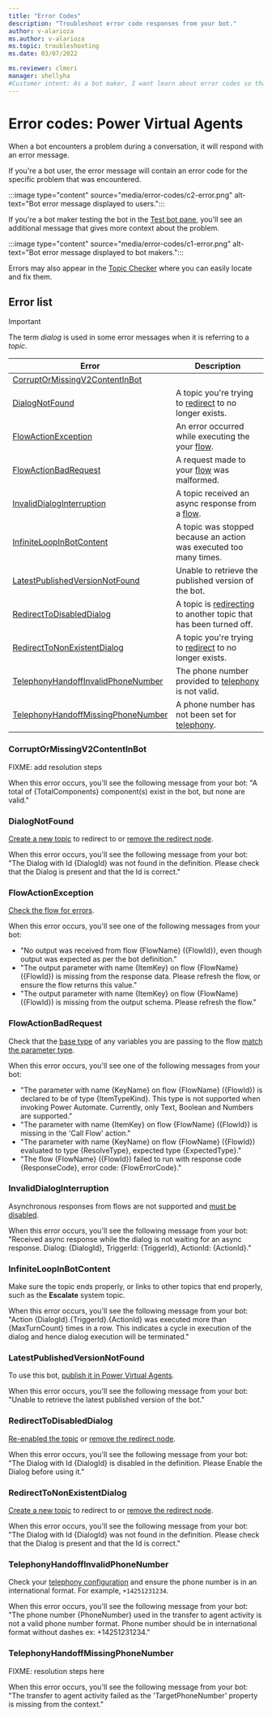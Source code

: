 ```yaml
---
title: "Error Codes"
description: "Troubleshoot error code responses from your bot."
author: v-alarioza
ms.author: v-alarioza
ms.topic: troubleshooting
ms.date: 03/07/2022

ms.reviewer: clmori
manager: shellyha
#Customer intent: As a bot maker, I want learn about error codes so that I can resolve issues with my bots.
---
```

# Error codes: Power Virtual Agents

When a bot encounters a problem during a conversation, it will respond with an error message.

If you're a bot user, the error message will contain an error code for the specific problem that was encountered.

:::image type="content" source="media/error-codes/c2-error.png" alt-text="Bot error message displayed to users.":::

If you're a bot maker testing the bot in the [Test bot pane](authoring-test-bot.md), you'll see an additional message that gives more context about the problem.

:::image type="content" source="media/error-codes/c1-error.png" alt-text="Bot error message displayed to bot makers.":::

Errors may also appear in the [Topic Checker](authoring-topic-management.md#topic-errors) where you can easily locate and fix them.

## Error list

> [!IMPORTANT]
> The term _dialog_ is used in some error messages when it is referring to a _topic_.

<!-- table best viewed and edited without word wrap -->
| Error                                                                     | Description                                                            |
| ------------------------------------------------------------------------- | ---------------------------------------------------------------------- |
| [CorruptOrMissingV2ContentInBot](#corruptormissingv2contentinbot)         |                                                                        |
| [DialogNotFound](#dialognotfound)                                         | A topic you're trying to [redirect][1] to no longer exists.            |
| [FlowActionException](#flowactionexception)                               | An error occurred while executing the your [flow][2].                  |
| [FlowActionBadRequest](#flowactionbadrequest)                             | A request made to your [flow][2] was malformed.                        |
| [InvalidDialogInterruption](#invaliddialoginterruption)                   | A topic received an async response from a [flow][2].                   |
| [InfiniteLoopInBotContent](#infiniteloopinbotcontent)                     | A topic was stopped because an action was executed too many times.     |
| [LatestPublishedVersionNotFound](#latestpublishedversionnotfound)         | Unable to retrieve the published version of the bot.                   |
| [RedirectToDisabledDialog](#redirecttodisableddialog)                     | A topic is [redirecting][1] to another topic that has been turned off. |
| [RedirectToNonExistentDialog](#redirecttononexistentdialog)               | A topic you're trying to [redirect][1] to no longer exists.            |
| [TelephonyHandoffInvalidPhoneNumber](#telephonyhandoffinvalidphonenumber) | The phone number provided to [telephony][4] is not valid.              |
| [TelephonyHandoffMissingPhoneNumber](#telephonyhandoffmissingphonenumber) | A phone number has not been set for [telephony][4].                    |

[1]: authoring-create-edit-topics.md#go-to-another-topic
[2]: advanced-flow.md
[3]: authoring-create-edit-topics.md#edit-topics-with-the-code-editor
[4]: publication-connect-bot-to-telephony.md

### CorruptOrMissingV2ContentInBot

FIXME: add resolution steps

When this error occurs, you'll see the following message from your bot: "A total of {TotalComponents} component(s) exist in the bot, but none are valid."

### DialogNotFound

[Create a new topic](authoring-create-edit-topics.md#create-a-topic) to redirect to or [remove the redirect node](authoring-create-edit-topics.md#delete-nodes).

When this error occurs, you'll see the following message from your bot: "The Dialog with Id {DialogId} was not found in the definition. Please check that the Dialog is present and that the Id is correct."

### FlowActionException

[Check the flow for errors](/power-automate/error-checker).

When this error occurs, you'll see one of the following messages from your bot:

- "No output was received from flow {FlowName} ({FlowId}), even though output was expected as per the bot definition."
- "The output parameter with name {ItemKey} on flow {FlowName} ({FlowId}) is missing from the response data. Please refresh the flow, or ensure the flow returns this value."
- "The output parameter with name {ItemKey} on flow {FlowName} ({FlowId}) is missing from the output schema. Please refresh the flow."

### FlowActionBadRequest

Check that the [base type](authoring-variables.md#variable-types) of any variables you are passing to the flow [match the parameter type](authoring-variables.md#use-variables-in-action-nodes).

When this error occurs, you'll see one of the following messages from your bot:

- "The parameter with name {KeyName} on flow {FlowName} ({FlowId}) is declared to be of type {ItemTypeKind}. This type is not supported when invoking Power Automate. Currently, only Text, Boolean and Numbers are supported."
- "The parameter with name {ItemKey} on flow {FlowName} ({FlowId}) is missing in the 'Call Flow' action."
- "The parameter with name {KeyName} on flow {FlowName} ({FlowId}) evaluated to type {ResolveType}, expected type {ExpectedType}."
- "The flow {FlowName} ({FlowId}) failed to run with response code {ResponseCode}, error code: {FlowErrorCode}."

### InvalidDialogInterruption

Asynchronous responses from flows are not supported and [must be disabled](advanced-flow.md#disable-asynchronous-responses-from-flows).

When this error occurs, you'll see the following message from your bot: "Received async response while the dialog is not waiting for an async response. Dialog: {DialogId}, TriggerId: {TriggerId}, ActionId: {ActionId}."

### InfiniteLoopInBotContent

Make sure the topic ends properly, or links to other topics that end properly, such as the **Escalate** system topic.

When this error occurs, you'll see the following message from your bot: "Action {DialogId}.{TriggerId}.{ActionId} was executed more than {MaxTurnCount} times in a row. This indicates a cycle in execution of the dialog and hence dialog execution will be terminated."

### LatestPublishedVersionNotFound

To use this bot, [publish it in Power Virtual Agents](publication-fundamentals-publish-channels.md).  

When this error occurs, you'll see the following message from your bot: "Unable to retrieve the latest published version of the bot."

### RedirectToDisabledDialog

[Re-enabled the topic](authoring-topic-management.md#topic-status) or [remove the redirect node](authoring-create-edit-topics.md#delete-nodes).  

When this error occurs, you'll see the following message from your bot: "The Dialog with Id {DialogId} is disabled in the definition. Please Enable the Dialog before using it."

### RedirectToNonExistentDialog

[Create a new topic](authoring-create-edit-topics.md#create-a-topic) to redirect to or [remove the redirect node](authoring-create-edit-topics.md#delete-nodes).

When this error occurs, you'll see the following message from your bot: "The Dialog with Id {DialogId} was not found in the definition. Please check that the Dialog is present and that the Id is correct."

### TelephonyHandoffInvalidPhoneNumber

<!-- FIXME: are telephony errors regarding the hand-off number, or the number provided by the user? -->
Check your [telephony configuration](publication-connect-bot-to-telephony.md) and ensure the phone number is in an international format. For example, `+14251231234`.

When this error occurs, you'll see the following message from your bot: "The phone number {PhoneNumber} used in the transfer to agent activity is not a valid phone number format. Phone number should be in international format without dashes ex: +14251231234."

### TelephonyHandoffMissingPhoneNumber

FIXME: resolution steps here

When this error occurs, you'll see the following message from your bot: "The transfer to agent activity failed as the 'TargetPhoneNumber' property is missing from the context."
